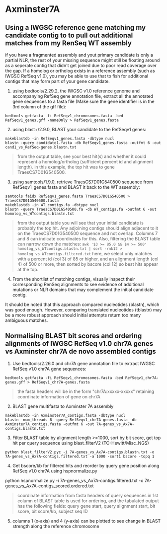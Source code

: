# Axminster7A

## Using a IWGSC reference gene matching my candidate contig to to pull out additional matches from my RenSeq WT assembly

if you have a fragmented assembly and yout primary candidate is only a partial NLR, the rest of your missing sequence might still be floating around as a seperate contig that didn't get joined due to poor read coverage over the gap. If a homolog or ortholog exists in a reference assembly (such as IWGSC RefSeq v1.0), you may be able to use that to fish for additional contigs that may form part of your gene candidate.

1. using bedtools/2.29.2, the IWGSC v1.0 reference genome and accompanying RefSeq gene annotation file, extract all the annotated gene sequences to a fasta file (Make sure the gene identifier is in the 3rd column of the gff file):

`bedtools getfasta -fi RefSeqv1_chromosomes.fasta -bed RefSeqv1_genes.gff -nameOnly > RefSeqv1_genes.fasta`

2. using blast+/2.9.0, BLAST your candidate to the RefSeqv1 genes:
```
makeblastdb -in RefSeqv1_genes.fasta -dbtype nucl
blastn -query candidate1.fasta -db RefSeqv1_genes.fasta -outfmt 6 -out cand1_vs_RefSeq-genes.blastn.txt
```
>from the output table, see your best hit(s) and whether it could represent a homolog/ortholog (sufficient percent id and alignment length). in this example, the top hit was to gene TraesCS7D01G540500.

3. using samtools/1.9.0, retrieve TraesCS7D01G540500 sequence from RefSeqv1_genes.fasta and BLAST it back to the WT assembly:
```
samtools faidx RefSeqv1_genes.fasta TraesCS7D01G540500 > TraesCS7D01G540500.fasta
makeblastdb -in WT_contigs.fa -dbtype nucl
blastn -query TraesCS7D01G540500.fa -db WT_contigs.fa -outfmt 6 -out homolog_vs_WTcontigs.blastn.txt
```
>from the output table you will see that your initial candidate is probably the top hit. Any adjoining contigs should align adjacent to it on the TraesCS7D01G540500 sequence and not overlap. Columns 7 and 8 can indicate coordinates for this. Also, filtering the BLAST table can narrow down the matches:
`awk '$3 >= 85.0 && $4 >= 500' homolog_vs_WTcontigs.blastn.txt | sort -rnk12 > homolog_vs_WTcontigs.filtered.txt`
>here, we select only matches with a percent id (col 3) of 85 or higher, and an alignment length (col 4) of 500 or more, then sorted by bscore (col 12) so best hits appear at the top.

4. From the shortlist of matching contigs, visually inspect their corresponding RenSeq alignments to see evidence of additional mutations or NLR domains that may complement the initial candidate contig.

It should be noted that this approach compared nucleotides (blastn), which was good enough. However, comparing translated nucleotides (tblastn) may be a more robust approach should initial attempts return too many ambiguous matches.

## Normalising BLAST bit scores and ordering alignments of IWGSC RefSeq v1.0 chr7A genes vs Axminster chr7A de novo assembled contigs

1. Use bedtools/2.26.0 and chr7A gene annotation file to extract IWGSC RefSeq v1.0 chr7A gene sequences:

`bedtools getfasta -fi RefSeqv1_chromosomes.fasta -bed RefSeqv1_chr7A-genes.gff > RefSeqv1_chr7A-genes.fasta`
>the fasta headers will be in the form "chr7A:xxxxx-xxxxx" retaining coordinate information of gene on chr7A

2. BLAST gene multifasta to Axminster 7A assembly
```
makeblastdb -in Axminster7A_contigs.fasta -dbtype nucl
blastn -num_threads 8 -query RefSeqv1_chr7A-genes.fasta -db Axminster7A_contigs.fasta -outfmt 6 -out 7A-genes_vs_Ax7A-contigs.blastn.txt
```

3. Filter BLAST table by alignment length >=1000, sort by bit score, get top hit per query sequence using blast_filterV2 (TC-Hewitt/Misc_NGS)

`python blast_filterV2.pyc -i 7A-genes_vs_Ax7A-contigs.blastn.txt -o 7A-genes_vs_Ax7A-contigs.filtered.txt -a 1000 -sort1 bscore -topq 1`

4. Get bscore/kb for filtered hits and reorder by query gene position along RefSeq v1.0 chr7A using hspnormalize.py

python hspnormalize.py -i 7A-genes_vs_Ax7A-contigs.filtered.txt -o 7A-genes_vs_Ax7A-contigs_scored.ordered.txt
>coordinate information from fasta headers of query sequences in 1st column of BLAST table is used for ordering, and the tabulated output has the following fields: query gene start, query alignment start, bit score, bit score/kb, subject seq ID

5. columns 1 (x-axis) and 4 (y-axis) can be plotted to see change in BLAST strength along the reference chromosome 
